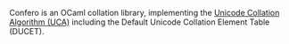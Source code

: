 Confero is an OCaml collation library, implementing the [Unicode Collation
Algorithm (UCA)][uca] including the Default Unicode Collation Element Table
(DUCET).

[uca]: https://unicode.org/reports/tr10/
